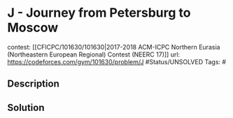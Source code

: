 # J - Journey from Petersburg to Moscow

contest: [[CFICPC/101630/101630|2017-2018 ACM-ICPC Northern Eurasia (Northeastern European Regional) Contest (NEERC 17)]]
url: https://codeforces.com/gym/101630/problem/J
#Status/UNSOLVED
Tags: #

## Description

## Solution

